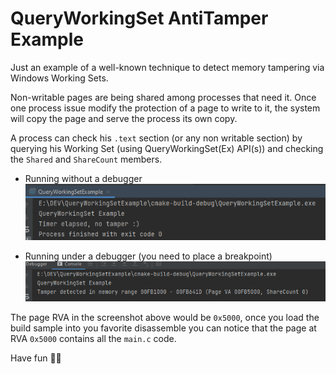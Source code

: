 # QueryWorkingSet AntiTamper Example

Just an example of a well-known technique to detect memory tampering via Windows Working Sets.

Non-writable pages are being shared among processes that need it.
Once one process issue modify the protection of a page to write to it, the system will copy the page and serve the process its own copy.

A process can check his `.text` section (or any non writable section) by querying his Working Set (using QueryWorkingSet(Ex) API(s)) and checking the `Shared` and `ShareCount` members.

- Running without a debugger
  ![img.png](doc/images/img1.png)
  
- Running under a debugger (you need to place a breakpoint)
  ![img.png](doc/images/img2.png)
  
The page RVA in the screenshot above would be `0x5000`, once you load the build sample into you favorite disassemble you can notice that the page at RVA `0x5000` contains all the `main.c` code.

Have fun 🏴‍☠️